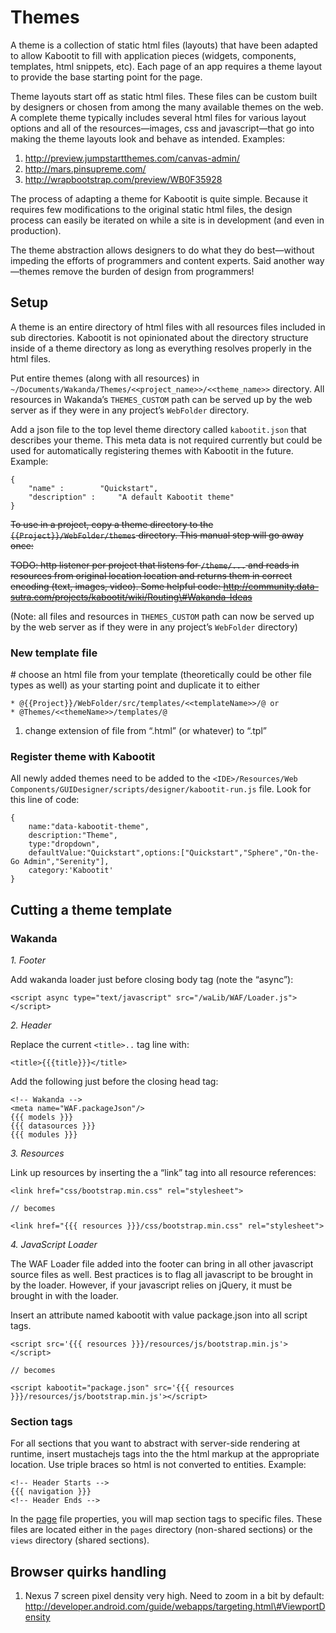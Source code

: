 Themes
======

<!-- toc -->

A theme is a collection of static html files (layouts) that have been
adapted to allow Kabootit to fill with application pieces (widgets,
components, templates, html snippets, etc). Each page of an app requires
a theme layout to provide the base starting point for the page.

Theme layouts start off as static html files. These files can be custom
built by designers or chosen from among the many available themes on the
web. A complete theme typically includes several html files for various
layout options and all of the resources—images, css and javascript—that
go into making the theme layouts look and behave as intended. Examples:

1.  http://preview.jumpstartthemes.com/canvas-admin/
2.  http://mars.pinsupreme.com/
3.  http://wrapbootstrap.com/preview/WB0F35928

The process of adapting a theme for Kabootit is quite simple. Because it
requires few modifications to the original static html files, the design
process can easily be iterated on while a site is in development (and
even in production).

The theme abstraction allows designers to do what they do best—without
impeding the efforts of programmers and content experts. Said another
way—themes remove the burden of design from programmers!


Setup
-----

A theme is an entire directory of html files with all resources files
included in sub directories. Kabootit is not opinionated about the
directory structure inside of a theme directory as long as everything
resolves properly in the html files.

Put entire themes (along with all resources) in
`~/Documents/Wakanda/Themes/<<project_name>>/<<theme_name>>` directory.
All resources in Wakanda’s `THEMES_CUSTOM` path can be served up by the
web server as if they were in any project’s `WebFolder` directory.

Add a json file to the top level theme directory called `kabootit.json`
that describes your theme. This meta data is not required currently but
could be used for automatically registering themes with Kabootit in the
future. Example:

    {
        "name" :        "Quickstart",
        "description" :     "A default Kabootit theme"
    }

<s>To use in a project, copy a theme directory to the
`{{Project}}/WebFolder/themes` directory. This manual step will go away
once:</s>

<s>TODO: http listener per project that listens for `/theme/...` and
reads in resources from original location location and returns them in
correct encoding (text, images, video). Some helpful code:
http://community.data-sutra.com/projects/kabootit/wiki/Routing\#Wakanda-Ideas</s>

(Note: all files and resources in `THEMES_CUSTOM` path can now be served
up by the web server as if they were in any project’s `WebFolder`
directory)

### New template file

\# choose an html file from your template (theoretically could be other
file types as well) as your starting point and duplicate it to either

    * @{{Project}}/WebFolder/src/templates/<<templateName>>/@ or
    * @Themes/<<themeName>>/templates/@

1.  change extension of file from “.html” (or whatever) to “.tpl”

### Register theme with Kabootit

All newly added themes need to be added to the
`<IDE>/Resources/Web Components/GUIDesigner/scripts/designer/kabootit-run.js`
file. Look for this line of code:

    {
        name:"data-kabootit-theme",
        description:"Theme",
        type:"dropdown",
        defaultValue:"Quickstart",options:["Quickstart","Sphere","On-the-Go Admin","Serenity"],
        category:'Kabootit'
    }

Cutting a theme template
------------------------

### Wakanda

*1. Footer*

Add wakanda loader just before closing body tag (note the “async”):

    <script async type="text/javascript" src="/waLib/WAF/Loader.js"></script>

*2. Header*

Replace the current `<title>..` tag line with:

    <title>{{{title}}}</title>

Add the following just before the closing head tag:

    <!-- Wakanda -->
    <meta name="WAF.packageJson"/>
    {{{ models }}}      
    {{{ datasources }}}
    {{{ modules }}}

*3. Resources*

Link up resources by inserting the a “link” tag into all resource
references:

    <link href="css/bootstrap.min.css" rel="stylesheet">

    // becomes

    <link href="{{{ resources }}}/css/bootstrap.min.css" rel="stylesheet"> 

*4. JavaScript Loader*

The WAF Loader file added into the footer can bring in all other
javascript source files as well. Best practices is to flag all
javascript to be brought in by the loader. However, if your javascript
relies on jQuery, it must be brought in with the loader.

Insert an attribute named kabootit with value package.json into all
script tags.

    <script src='{{{ resources }}}/resources/js/bootstrap.min.js'></script>

    // becomes

    <script kabootit="package.json" src='{{{ resources }}}/resources/js/bootstrap.min.js'></script>

### Section tags

For all sections that you want to abstract with server-side rendering at
runtime, insert mustachejs tags into the the html markup at the
appropriate location. Use triple braces so html is not converted to
entities. Example:

    <!-- Header Starts -->
    {{{ navigation }}}
    <!-- Header Ends -->

In the [page] file properties, you will map section tags to specific
files. These files are located either in the `pages` directory
(non-shared sections) or the `views` directory (shared sections).

Browser quirks handling
-----------------------

1. Nexus 7 screen pixel density very high. Need to zoom in a bit by
default:
http://developer.android.com/guide/webapps/targeting.html\#ViewportDensity

  [page]: http://community.data-sutra.com/projects/kabootit/wiki/Pages#Properties